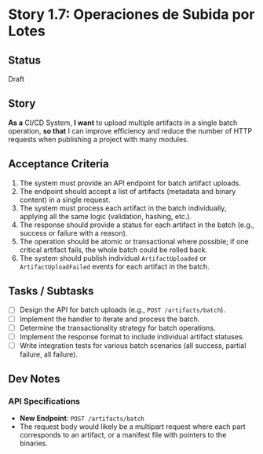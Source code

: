 # Story 1.7: Operaciones de Subida por Lotes

## Status

Draft

## Story

**As a** CI/CD System,
**I want** to upload multiple artifacts in a single batch operation,
**so that** I can improve efficiency and reduce the number of HTTP requests when publishing a project with many modules.

## Acceptance Criteria

1. The system must provide an API endpoint for batch artifact uploads.
2. The endpoint should accept a list of artifacts (metadata and binary content) in a single request.
3. The system must process each artifact in the batch individually, applying all the same logic (validation, hashing, etc.).
4. The response should provide a status for each artifact in the batch (e.g., success or failure with a reason).
5. The operation should be atomic or transactional where possible; if one critical artifact fails, the whole batch could be rolled back.
6. The system should publish individual `ArtifactUploaded` or `ArtifactUploadFailed` events for each artifact in the batch.

## Tasks / Subtasks

- [ ] Design the API for batch uploads (e.g., `POST /artifacts/batch`).
- [ ] Implement the handler to iterate and process the batch.
- [ ] Determine the transactionality strategy for batch operations.
- [ ] Implement the response format to include individual artifact statuses.
- [ ] Write integration tests for various batch scenarios (all success, partial failure, all failure).

## Dev Notes

### API Specifications
- **New Endpoint**: `POST /artifacts/batch`
- The request body would likely be a multipart request where each part corresponds to an artifact, or a manifest file with pointers to the binaries.